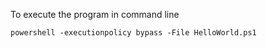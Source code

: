 
To execute the program in command line
```
powershell -executionpolicy bypass -File HelloWorld.ps1
```